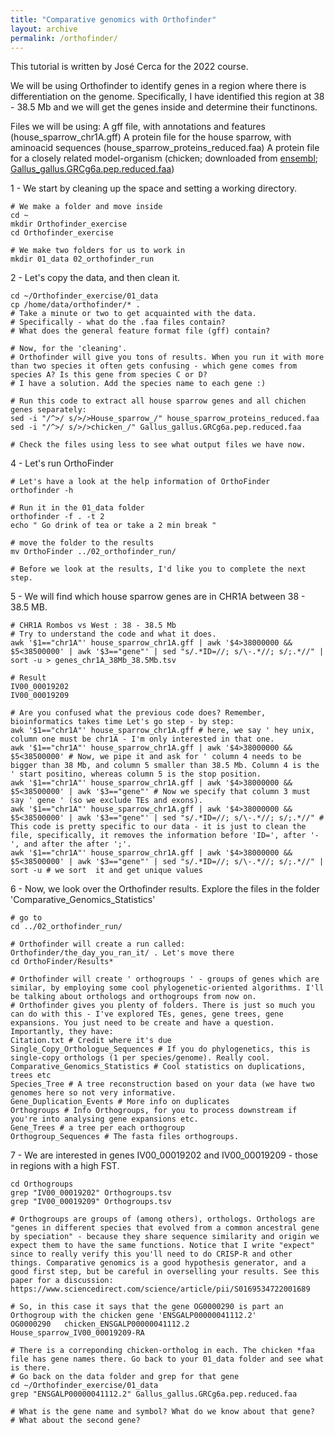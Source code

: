 ```yaml
---
title: "Comparative genomics with Orthofinder"
layout: archive
permalink: /orthofinder/
---
```

This tutorial is written by José Cerca for the 2022 course.

We will be using Orthofinder to identify genes in a region where there is differentiation on the genome. Specifically, I have identified this region at 38 - 38.5 Mb and we will get the genes inside and determine their functinons.

Files we will be using:
A gff file, with annotations and features (house_sparrow_chr1A.gff)
A protein file for the house sparrow, with aminoacid sequences (house_sparrow_proteins_reduced.faa)
A protein file for a closely related model-organism (chicken; downloaded from [ensembl](https://www.ensembl.org/Gallus_gallus/Info/Index); [Gallus_gallus.GRCg6a.pep.reduced.faa](https://ftp.ensembl.org/pub/release-108/fasta/gallus_gallus/pep/Gallus_gallus.bGalGal1.mat.broiler.GRCg7b.pep.all.fa.gz))


1 - We start by cleaning up the space and setting a working directory.

```
# We make a folder and move inside
cd ~
mkdir Orthofinder_exercise
cd Orthofinder_exercise

# We make two folders for us to work in
mkdir 01_data 02_orthofinder_run
```

2 - Let's copy the data, and then clean it.
```
cd ~/Orthofinder_exercise/01_data
cp /home/data/orthofinder/* .
# Take a minute or two to get acquainted with the data.
# Specifically - what do the .faa files contain?
# What does the general feature format file (gff) contain?

# Now, for the 'cleaning'.
# Orthofinder will give you tons of results. When you run it with more than two species it often gets confusing - which gene comes from species A? Is this gene from species C or D?
# I have a solution. Add the species name to each gene :)

# Run this code to extract all house sparrow genes and all chichen genes separately:
sed -i "/^>/ s/>/>House_sparrow_/" house_sparrow_proteins_reduced.faa
sed -i "/^>/ s/>/>chicken_/" Gallus_gallus.GRCg6a.pep.reduced.faa

# Check the files using less to see what output files we have now.
```

4 - Let's run OrthoFinder
```
# Let's have a look at the help information of OrthoFinder
orthofinder -h

# Run it in the 01_data folder
orthofinder -f . -t 2
echo " Go drink of tea or take a 2 min break "

# move the folder to the results
mv OrthoFinder ../02_orthofinder_run/

# Before we look at the results, I'd like you to complete the next step.
```

5 - We will find which house sparrow genes are in CHR1A between 38 - 38.5 MB.
```
# CHR1A Rombos vs West : 38 - 38.5 Mb
# Try to understand the code and what it does.
awk '$1=="chr1A"' house_sparrow_chr1A.gff | awk '$4>38000000 && $5<38500000' | awk '$3=="gene"' | sed "s/.*ID=//; s/\-.*//; s/;.*//" | sort -u > genes_chr1A_38Mb_38.5Mb.tsv

# Result
IV00_00019202
IV00_00019209

# Are you confused what the previous code does? Remember, bioinformatics takes time Let's go step - by step:
awk '$1=="chr1A"' house_sparrow_chr1A.gff # here, we say ' hey unix, column one must be chr1A - I'm only interested in that one.
awk '$1=="chr1A"' house_sparrow_chr1A.gff | awk '$4>38000000 && $5<38500000' # Now, we pipe it and ask for ' column 4 needs to be bigger than 38 Mb, and column 5 smaller than 38.5 Mb. Column 4 is the ' start positino, whereas column 5 is the stop position.
awk '$1=="chr1A"' house_sparrow_chr1A.gff | awk '$4>38000000 && $5<38500000' | awk '$3=="gene"' # Now we specify that column 3 must say ' gene ' (so we exclude TEs and exons).
awk '$1=="chr1A"' house_sparrow_chr1A.gff | awk '$4>38000000 && $5<38500000' | awk '$3=="gene"' | sed "s/.*ID=//; s/\-.*//; s/;.*//" # This code is pretty specific to our data - it is just to clean the file, specifically, it removes the information before 'ID=', after '-', and after the after ';'.
awk '$1=="chr1A"' house_sparrow_chr1A.gff | awk '$4>38000000 && $5<38500000' | awk '$3=="gene"' | sed "s/.*ID=//; s/\-.*//; s/;.*//" | sort -u # we sort  it and get unique values
```

6 - Now, we look over the Orthofinder results. Explore the files in the folder 'Comparative_Genomics_Statistics'
```
# go to
cd ../02_orthofinder_run/

# Orthofinder will create a run called: Orthofinder/the_day_you_ran_it/ . Let's move there
cd OrthoFinder/Results*

# Orthofinder will create ' orthogroups ' - groups of genes which are similar, by employing some cool phylogenetic-oriented algorithms. I'll be talking about orthologs and orthogroups from now on.
# Orthofinder gives you plenty of folders. There is just so much you can do with this - I've explored TEs, genes, gene trees, gene expansions. You just need to be create and have a question. Importantly, they have:
Citation.txt # Credit where it's due
Single_Copy_Orthologue_Sequences # If you do phylogenetics, this is single-copy orthologs (1 per species/genome). Really cool.
Comparative_Genomics_Statistics # Cool statistics on duplications, trees etc
Species_Tree # A tree reconstruction based on your data (we have two genomes here so not very informative.
Gene_Duplication_Events # More info on duplicates
Orthogroups # Info Orthogroups, for you to process downstream if you're into analysing gene expansions etc.
Gene_Trees # a tree per each orthogroup
Orthogroup_Sequences # The fasta files orthogroups.
```

7 - We are interested in genes IV00_00019202 and IV00_00019209 - those in regions with a high FST.
```
cd Orthogroups
grep "IV00_00019202" Orthogroups.tsv
grep "IV00_00019209" Orthogroups.tsv

# Orthogroups are groups of (among others), orthologs. Orthologs are "genes in different species that evolved from a common ancestral gene by speciation" - because they share sequence similarity and origin we expect them to have the same functions. Notice that I write "expect" since to really verify this you'll need to do CRISP-R and other things. Comparative genomics is a good hypothesis generator, and a good first step, but be careful in overselling your results. See this paper for a discussion: https://www.sciencedirect.com/science/article/pii/S0169534722001689

# So, in this case it says that the gene OG0000290 is part an Orthogroup with the chicken gene 'ENSGALP00000041112.2'
OG0000290	chicken_ENSGALP00000041112.2	House_sparrow_IV00_00019209-RA

# There is a correponding chicken-ortholog in each. The chicken *faa file has gene names there. Go back to your 01_data folder and see what is there.
# Go back on the data folder and grep for that gene
cd ~/Orthofinder_exercise/01_data
grep "ENSGALP00000041112.2" Gallus_gallus.GRCg6a.pep.reduced.faa

# What is the gene name and symbol? What do we know about that gene?
# What about the second gene?
```
